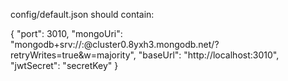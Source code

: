 config/default.json should contain:

{
  "port": 3010,
  "mongoUri": "mongodb+srv://<login>:<password>@cluster0.8yxh3.mongodb.net/<databaseName>?retryWrites=true&w=majority",
  "baseUrl": "http://localhost:3010",
  "jwtSecret": "secretKey"
}
